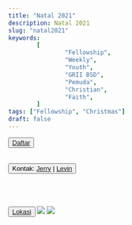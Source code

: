 ```yaml
---
title: "Natal 2021"
description: Natal 2021
slug: "natal2021"
keywords:
        [
                "Fellowship",
                "Weekly",
                "Youth",
                "GRII BSD",
                "Pemuda",
                "Christian",
                "Faith",
        ]
tags: ["Fellowship", "Christmas"]
draft: false
---
```


<button id="register">
<a href="https://forms.gle/rtg5cdpxkbBtyC3b9">
Daftar</a></button><br><br>

<button id="register">Kontak: 
<a href="https://wa.link/0aqkjk">
Jerry</a> | <a href="https://wa.link/s6lv3s">
Levin</a></button><br><br>

<button id="event_book" hidden>
<a href="../../files/christmas/FEAR_NOT_2020.pdf">
Unduh Buku Acara</a></button><br><br>

<button id="maps">
<a href="http://bit.ly/NatalPemudaGRIIBSD21">
Lokasi</a></button>

<a href="https://us02web.zoom.us/j/98569521706">
<img src="/images/zoom.png" id="zoom"></a>

<a href="https://www.youtube.com/channel/UCUSYXuRT8Epm_V5294Mp6Ug">
<img src="/images/youtube.png" id="youtube"></a>